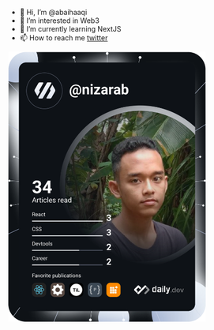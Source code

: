 - 👋 Hi, I’m @abaihaaqi
- 👀 I’m interested in Web3
- 🌱 I’m currently learning NextJS
- 📫 How to reach me [twitter](https://twitter.com/abaihaaqi)

<a href="https://app.daily.dev/nizarab"><img src="https://github.com/abaihaaqi/abaihaaqi/blob/main/devcard.svg" width="400" alt="Nizar Baihaqi Dev Card"/></a>
